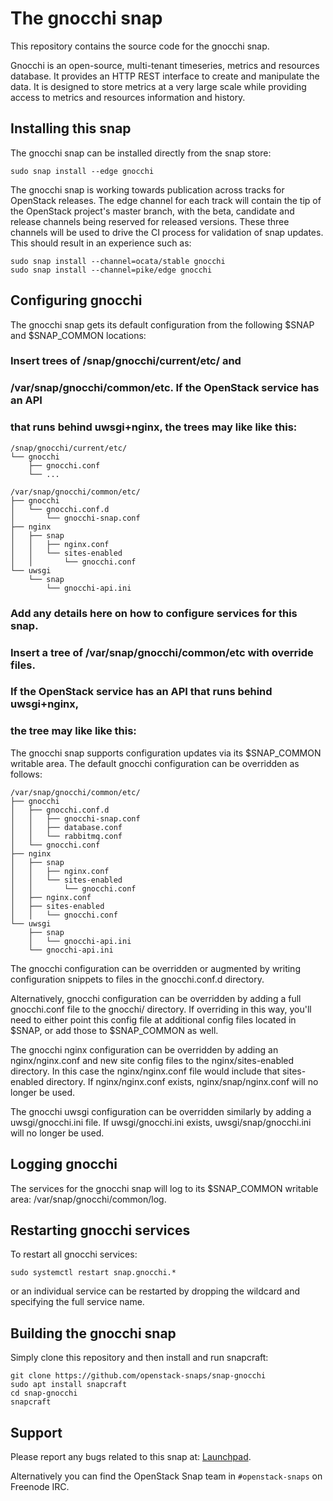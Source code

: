# The gnocchi snap

This repository contains the source code for the gnocchi snap.

Gnocchi is an open-source, multi-tenant timeseries, metrics and resources database. It provides an HTTP REST interface to create and manipulate the data. It is designed to store metrics at a very large scale while providing access to metrics and resources information and history.

## Installing this snap

The gnocchi snap can be installed directly from the snap store:

    sudo snap install --edge gnocchi

The gnocchi snap is working towards publication across tracks for
OpenStack releases. The edge channel for each track will contain the tip
of the OpenStack project's master branch, with the beta, candidate and
release channels being reserved for released versions. These three channels
will be used to drive the CI process for validation of snap updates. This
should result in an experience such as:

    sudo snap install --channel=ocata/stable gnocchi
    sudo snap install --channel=pike/edge gnocchi

## Configuring gnocchi

The gnocchi snap gets its default configuration from the following $SNAP
and $SNAP_COMMON locations:

### Insert trees of /snap/gnocchi/current/etc/ and
### /var/snap/gnocchi/common/etc. If the OpenStack service has an API
### that runs behind uwsgi+nginx, the trees may like like this:

    /snap/gnocchi/current/etc/
    └── gnocchi
        ├── gnocchi.conf
        └── ...

    /var/snap/gnocchi/common/etc/
    ├── gnocchi
    │   └── gnocchi.conf.d
    │       └── gnocchi-snap.conf
    ├── nginx
    │   ├── snap
    │   │   ├── nginx.conf
    │   │   └── sites-enabled
    │   │       └── gnocchi.conf
    └── uwsgi
        └── snap
            └── gnocchi-api.ini

### Add any details here on how to configure services for this snap.
### Insert a tree of /var/snap/gnocchi/common/etc with override files.
### If the OpenStack service has an API that runs behind uwsgi+nginx,
### the tree may like like this:

The gnocchi snap supports configuration updates via its $SNAP_COMMON writable
area. The default gnocchi configuration can be overridden as follows:

    /var/snap/gnocchi/common/etc/
    ├── gnocchi
    │   ├── gnocchi.conf.d
    │   │   ├── gnocchi-snap.conf
    │   │   ├── database.conf
    │   │   └── rabbitmq.conf
    │   └── gnocchi.conf
    ├── nginx
    │   ├── snap
    │   │   ├── nginx.conf
    │   │   └── sites-enabled
    │   │       └── gnocchi.conf
    │   ├── nginx.conf
    │   ├── sites-enabled
    │   │   └── gnocchi.conf
    └── uwsgi
        ├── snap
        │   └── gnocchi-api.ini
        └── gnocchi-api.ini

The gnocchi configuration can be overridden or augmented by writing
configuration snippets to files in the gnocchi.conf.d directory.

Alternatively, gnocchi configuration can be overridden by adding a full
gnocchi.conf file to the gnocchi/ directory. If overriding in this way, you'll
need to either point this config file at additional config files located in $SNAP,
or add those to $SNAP_COMMON as well.

The gnocchi nginx configuration can be overridden by adding an nginx/nginx.conf
and new site config files to the nginx/sites-enabled directory. In this case the
nginx/nginx.conf file would include that sites-enabled directory. If
nginx/nginx.conf exists, nginx/snap/nginx.conf will no longer be used.

The gnocchi uwsgi configuration can be overridden similarly by adding a
uwsgi/gnocchi.ini file. If uwsgi/gnocchi.ini exists, uwsgi/snap/gnocchi.ini
will no longer be used.

## Logging gnocchi

The services for the gnocchi snap will log to its $SNAP_COMMON writable area:
/var/snap/gnocchi/common/log.

## Restarting gnocchi services

To restart all gnocchi services:

    sudo systemctl restart snap.gnocchi.*

or an individual service can be restarted by dropping the wildcard and
specifying the full service name.

## Building the gnocchi snap

Simply clone this repository and then install and run snapcraft:

    git clone https://github.com/openstack-snaps/snap-gnocchi
    sudo apt install snapcraft
    cd snap-gnocchi
    snapcraft

## Support

Please report any bugs related to this snap at:
[Launchpad](https://bugs.launchpad.net/snap-gnocchi/+filebug).

Alternatively you can find the OpenStack Snap team in `#openstack-snaps` on
Freenode IRC.
